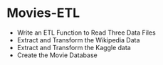 # Movies-ETL
* Write an ETL Function to Read Three Data Files
* Extract and Transform the Wikipedia Data
* Extract and Transform the Kaggle data
* Create the Movie Database
